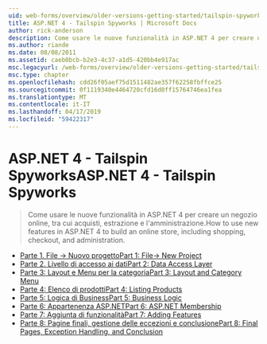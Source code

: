 ```yaml
---
uid: web-forms/overview/older-versions-getting-started/tailspin-spyworks/index
title: ASP.NET 4 - Tailspin Spyworks | Microsoft Docs
author: rick-anderson
description: Come usare le nuove funzionalità in ASP.NET 4 per creare un negozio online, tra cui acquisti, estrazione e l'amministrazione.
ms.author: riande
ms.date: 08/08/2011
ms.assetid: caeb0bcb-b2e3-4c37-a1d5-420bb4e917ac
msc.legacyurl: /web-forms/overview/older-versions-getting-started/tailspin-spyworks
msc.type: chapter
ms.openlocfilehash: cdd26f05aef75d1511482ae357f62258fbffce25
ms.sourcegitcommit: 0f1119340e4464720cfd16d0ff15764746ea1fea
ms.translationtype: MT
ms.contentlocale: it-IT
ms.lasthandoff: 04/17/2019
ms.locfileid: "59422317"
---
```

# <a name="aspnet-4---tailspin-spyworks"></a><span data-ttu-id="ed9b8-103">ASP.NET 4 - Tailspin Spyworks</span><span class="sxs-lookup"><span data-stu-id="ed9b8-103">ASP.NET 4 - Tailspin Spyworks</span></span>

> <span data-ttu-id="ed9b8-104">Come usare le nuove funzionalità in ASP.NET 4 per creare un negozio online, tra cui acquisti, estrazione e l'amministrazione.</span><span class="sxs-lookup"><span data-stu-id="ed9b8-104">How to use new features in ASP.NET 4 to build an online store, including shopping, checkout, and administration.</span></span>


- [<span data-ttu-id="ed9b8-105">Parte 1. File -> Nuovo progetto</span><span class="sxs-lookup"><span data-stu-id="ed9b8-105">Part 1: File-> New Project</span></span>](tailspin-spyworks-part-1.md)
- [<span data-ttu-id="ed9b8-106">Parte 2. Livello di accesso ai dati</span><span class="sxs-lookup"><span data-stu-id="ed9b8-106">Part 2: Data Access Layer</span></span>](tailspin-spyworks-part-2.md)
- [<span data-ttu-id="ed9b8-107">Parte 3: Layout e Menu per la categoria</span><span class="sxs-lookup"><span data-stu-id="ed9b8-107">Part 3: Layout and Category Menu</span></span>](tailspin-spyworks-part-3.md)
- [<span data-ttu-id="ed9b8-108">Parte 4: Elenco di prodotti</span><span class="sxs-lookup"><span data-stu-id="ed9b8-108">Part 4: Listing Products</span></span>](tailspin-spyworks-part-4.md)
- [<span data-ttu-id="ed9b8-109">Parte 5: Logica di Business</span><span class="sxs-lookup"><span data-stu-id="ed9b8-109">Part 5: Business Logic</span></span>](tailspin-spyworks-part-5.md)
- [<span data-ttu-id="ed9b8-110">Parte 6: Appartenenza ASP.NET</span><span class="sxs-lookup"><span data-stu-id="ed9b8-110">Part 6: ASP.NET Membership</span></span>](tailspin-spyworks-part-6.md)
- [<span data-ttu-id="ed9b8-111">Parte 7: Aggiunta di funzionalità</span><span class="sxs-lookup"><span data-stu-id="ed9b8-111">Part 7: Adding Features</span></span>](tailspin-spyworks-part-7.md)
- [<span data-ttu-id="ed9b8-112">Parte 8: Pagine finali, gestione delle eccezioni e conclusione</span><span class="sxs-lookup"><span data-stu-id="ed9b8-112">Part 8: Final Pages, Exception Handling, and Conclusion</span></span>](tailspin-spyworks-part-8.md)
